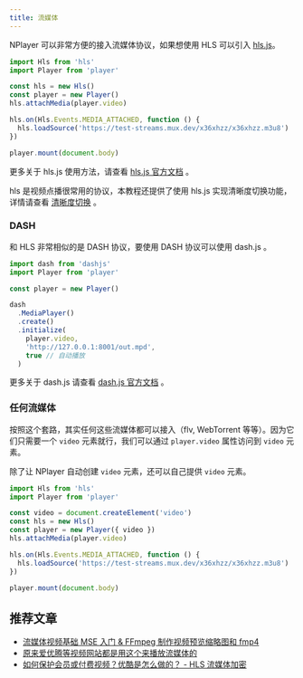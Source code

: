 ```yaml
---
title: 流媒体
---
```


NPlayer 可以非常方便的接入流媒体协议，如果想使用 HLS 可以引入 [hls.js](https://github.com/video-dev/hls.js)。

```js
import Hls from 'hls'
import Player from 'player'

const hls = new Hls()
const player = new Player()
hls.attachMedia(player.video)

hls.on(Hls.Events.MEDIA_ATTACHED, function () {
  hls.loadSource('https://test-streams.mux.dev/x36xhzz/x36xhzz.m3u8')
})

player.mount(document.body)
```

更多关于 hls.js 使用方法，请查看 [hls.js 官方文档](https://github.com/video-dev/hls.js) 。

hls 是视频点播很常用的协议，本教程还提供了使用 hls.js 实现清晰度切换功能，详情请查看 [清晰度切换](examples/quantity-switch) 。

### DASH

和 HLS 非常相似的是 DASH 协议，要使用 DASH 协议可以使用 dash.js 。

```js
import dash from 'dashjs'
import Player from 'player'

const player = new Player()

dash
  .MediaPlayer()
  .create()
  .initialize(
    player.video,
    'http://127.0.0.1:8001/out.mpd',
    true // 自动播放
  )
```

更多关于 dash.js 请查看 [dash.js 官方文档](https://github.com/Dash-Industry-Forum/dash.js) 。

### 任何流媒体

按照这个套路，其实任何这些流媒体都可以接入（flv, WebTorrent 等等）。因为它们只需要一个 `video` 元素就行，我们可以通过 `player.video` 属性访问到 `video` 元素。

除了让 NPlayer 自动创建 `video` 元素，还可以自己提供 `video` 元素。

```js
import Hls from 'hls'
import Player from 'player'

const video = document.createElement('video')
const hls = new Hls()
const player = new Player({ video })
hls.attachMedia(player.video)

hls.on(Hls.Events.MEDIA_ATTACHED, function () {
  hls.loadSource('https://test-streams.mux.dev/x36xhzz/x36xhzz.m3u8')
})

player.mount(document.body)
```

## 推荐文章

- [流媒体视频基础 MSE 入门 & FFmpeg 制作视频预览缩略图和 fmp4](https://juejin.cn/post/6953777965838630926)
- [原来爱优腾等视频网站都是用这个来播放流媒体的](https://juejin.cn/post/6954761121727250439)
- [如何保护会员或付费视频？优酷是怎么做的？ - HLS 流媒体加密](https://juejin.cn/post/6955287754670342174)
